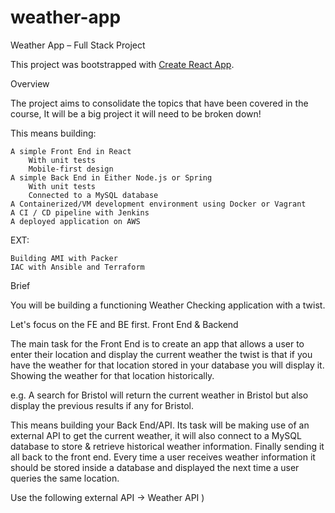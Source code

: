 # weather-app

Weather App – Full Stack Project

This project was bootstrapped with [Create React App](https://github.com/facebook/create-react-app).

Overview

The project aims to consolidate the topics that have been covered in the course, It will be a big project it will need to be broken down!

This means building:

    A simple Front End in React
        With unit tests
        Mobile-first design
    A simple Back End in Either Node.js or Spring
        With unit tests
        Connected to a MySQL database
    A Containerized/VM development environment using Docker or Vagrant
    A CI / CD pipeline with Jenkins
    A deployed application on AWS

EXT:

    Building AMI with Packer
    IAC with Ansible and Terraform

Brief

You will be building a functioning Weather Checking application with a twist.

Let's focus on the FE and BE first.
Front End & Backend

The main task for the Front End is to create an app that allows a user to enter their location and display the current weather the twist is that if you have the weather for that location stored in your database you will display it. Showing the weather for that location historically.

e.g. A search for Bristol will return the current weather in Bristol but also display the previous results if any for Bristol.

This means building your Back End/API. Its task will be making use of an external API to get the current weather, it will also connect to a MySQL database to store & retrieve historical weather information. Finally sending it all back to the front end. Every time a user receives weather information it should be stored inside a database and displayed the next time a user queries the same location.

Use the following external API -> Weather API )
